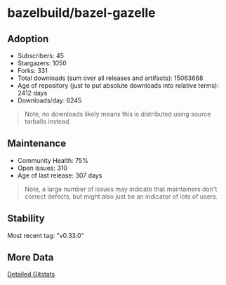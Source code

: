 # bazelbuild/bazel-gazelle

## Adoption

- Subscribers: 45
- Stargazers: 1050
- Forks: 331
- Total downloads (sum over all releases and artifacts): 15063668
- Age of repository (just to put absolute downloads into relative terms): 2412 days
- Downloads/day: 6245

> Note, no downloads likely means this is distributed using source tarballs instead.

## Maintenance

- Community Health: 75%
- Open issues: 310
- Age of last release: 307 days

> Note, a large number of issues may indicate that maintainers don't correct defects, but might also
> just be an indicator of lots of users.

## Stability

Most recent tag: "v0.33.0"

## More Data

[Detailed Gitstats](/bazel-catalog/gitstats/bazelbuild/bazel-gazelle)

